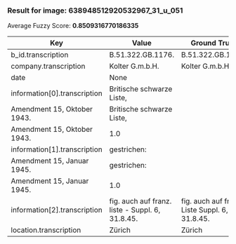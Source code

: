 ### Result for image: 638948512920532967_31_u_051
Average Fuzzy Score: **0.8509316770186335**
<small>

| Key | Value | Ground Truth | Score |
| --- | --- | --- | --- |
| b_id.transcription | B.51.322.GB.1176. | B.51.322.GB.1176. | 1.0 |
| company.transcription | Kolter G.m.b.H. | Kolter G.m.b.H. | 1.0 |
| date | None |  | 0.0 |
| information[0].transcription | Britische schwarze Liste,
Amendment 15, Oktober 1943. | Britische schwarze Liste,
Amendment 15, Oktober 1943. | 1.0 |
| information[1].transcription | gestrichen:
Amendment 15, Januar 1945. | gestrichen:
Amendment 15, Januar 1945. | 1.0 |
| information[2].transcription | fig. auch auf franz. liste - Suppl. 6, 31.8.45. | fig. auch auf franz. Liste Suppl. 6, 31.8.45. | 0.9565217391304348 |
| location.transcription | Zürich | Zürich | 1.0 |

</small>

